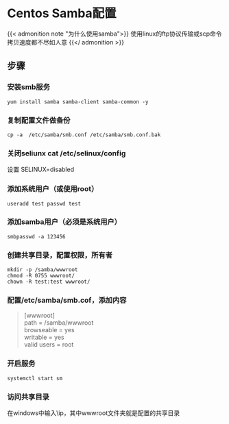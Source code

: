 # Centos Samba配置


{{< admonition note "为什么使用samba">}}
使用linux的ftp协议传输或scp命令拷贝速度都不尽如人意
{{</ admonition >}}

## 步骤
### 安装smb服务
`yum install samba samba-client samba-common -y`

### 复制配置文件做备份
`cp -a  /etc/samba/smb.conf /etc/samba/smb.conf.bak`

### 关闭seliunx cat /etc/selinux/config
设置 SELINUX=disabled

### 添加系统用户（或使用root）
`useradd test passwd test`

### 添加samba用户（必须是系统用户）
`smbpasswd -a 123456`

### 创建共享目录，配置权限，所有者
```
mkdir -p /samba/wwwroot
chmod -R 0755 wwwroot/
chown -R test:test wwwroot/
```

### 配置/etc/samba/smb.cof，添加内容
>[wwwroot]  
    path = /samba/wwwroot  
	browseable = yes  
	writable = yes  
	valid users = root  

### 开启服务
`systemctl start sm`

### 访问共享目录
在windows中输入\\ip，其中wwwroot文件夹就是配置的共享目录
